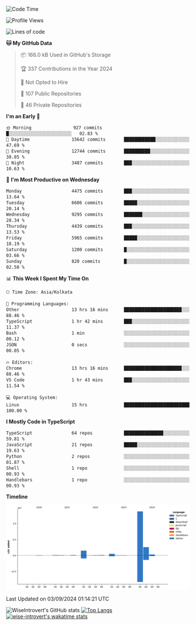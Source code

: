 <!--START_SECTION:waka-->
![Code Time](http://img.shields.io/badge/Code%20Time-1%2C561%20hrs%2011%20mins-blue)

![Profile Views](http://img.shields.io/badge/Profile%20Views-0-blue)

![Lines of code](https://img.shields.io/badge/From%20Hello%20World%20I%27ve%20Written-19.4%20million%20lines%20of%20code-blue)

**🐱 My GitHub Data** 

> 📦 166.0 kB Used in GitHub's Storage 
 > 
> 🏆 337 Contributions in the Year 2024
 > 
> 🚫 Not Opted to Hire
 > 
> 📜 107 Public Repositories 
 > 
> 🔑 46 Private Repositories 
 > 
**I'm an Early 🐤** 

```text
🌞 Morning                927 commits         █░░░░░░░░░░░░░░░░░░░░░░░░   02.83 % 
🌆 Daytime                15642 commits       ████████████░░░░░░░░░░░░░   47.69 % 
🌃 Evening                12744 commits       ██████████░░░░░░░░░░░░░░░   38.85 % 
🌙 Night                  3487 commits        ███░░░░░░░░░░░░░░░░░░░░░░   10.63 % 
```
📅 **I'm Most Productive on Wednesday** 

```text
Monday                   4475 commits        ███░░░░░░░░░░░░░░░░░░░░░░   13.64 % 
Tuesday                  6606 commits        █████░░░░░░░░░░░░░░░░░░░░   20.14 % 
Wednesday                9295 commits        ███████░░░░░░░░░░░░░░░░░░   28.34 % 
Thursday                 4439 commits        ███░░░░░░░░░░░░░░░░░░░░░░   13.53 % 
Friday                   5965 commits        █████░░░░░░░░░░░░░░░░░░░░   18.19 % 
Saturday                 1200 commits        █░░░░░░░░░░░░░░░░░░░░░░░░   03.66 % 
Sunday                   820 commits         █░░░░░░░░░░░░░░░░░░░░░░░░   02.50 % 
```


📊 **This Week I Spent My Time On** 

```text
🕑︎ Time Zone: Asia/Kolkata

💬 Programming Languages: 
Other                    13 hrs 16 mins      ██████████████████████░░░   88.46 % 
TypeScript               1 hr 42 mins        ███░░░░░░░░░░░░░░░░░░░░░░   11.37 % 
Bash                     1 min               ░░░░░░░░░░░░░░░░░░░░░░░░░   00.12 % 
JSON                     0 secs              ░░░░░░░░░░░░░░░░░░░░░░░░░   00.05 % 

🔥 Editors: 
Chrome                   13 hrs 16 mins      ██████████████████████░░░   88.46 % 
VS Code                  1 hr 43 mins        ███░░░░░░░░░░░░░░░░░░░░░░   11.54 % 

💻 Operating System: 
Linux                    15 hrs              █████████████████████████   100.00 % 
```

**I Mostly Code in TypeScript** 

```text
TypeScript               64 repos            ███████████████░░░░░░░░░░   59.81 % 
JavaScript               21 repos            █████░░░░░░░░░░░░░░░░░░░░   19.63 % 
Python                   2 repos             ░░░░░░░░░░░░░░░░░░░░░░░░░   01.87 % 
Shell                    1 repo              ░░░░░░░░░░░░░░░░░░░░░░░░░   00.93 % 
Handlebars               1 repo              ░░░░░░░░░░░░░░░░░░░░░░░░░   00.93 % 
```



**Timeline**

![Lines of Code chart](https://raw.githubusercontent.com/wise-introvert/wise-introvert/master/assets/bar_graph.png)


 Last Updated on 03/09/2024 01:14:21 UTC
<!--END_SECTION:waka-->

![WiseIntrovert's GitHub stats](https://github-readme-stats.vercel.app/api?username=wise-introvert&count_private=true&show_icons=true)
[![Top Langs](https://github-readme-stats.vercel.app/api/top-langs/?username=wise-introvert&langs_count=10)](https://github.com/anuraghazra/github-readme-stats)
[![wise-introvert's wakatime stats](https://github-readme-stats.vercel.app/api/wakatime?username=wiseintrovert)](https://github.com/anuraghazra/github-readme-stats)
